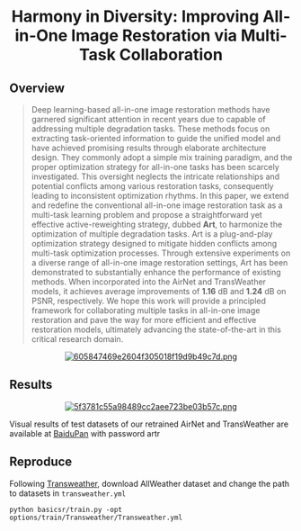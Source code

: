 <center>

# Harmony in Diversity: Improving All-in-One Image Restoration via Multi-Task Collaboration


</center>

## Overview
>Deep learning-based all-in-one image restoration methods have garnered significant attention in recent years due to capable of addressing multiple degradation tasks. These methods focus on extracting task-oriented information to guide the unified model and have achieved promising results through elaborate architecture design. They commonly adopt a simple mix training paradigm, and the proper optimization strategy for all-in-one tasks has been scarcely investigated. This oversight neglects the intricate relationships and potential conflicts among various restoration tasks, consequently leading to inconsistent optimization rhythms.
In this paper, we extend and redefine the conventional all-in-one image restoration task as a multi-task learning problem and propose a straightforward yet effective active-reweighting strategy, dubbed $\textbf{Art}$, to harmonize the optimization of multiple degradation tasks. Art is a plug-and-play optimization strategy designed to mitigate hidden conflicts among multi-task optimization processes.
Through extensive experiments on a diverse range of all-in-one image restoration settings, Art has been demonstrated to substantially enhance the performance of existing methods. When incorporated into the AirNet and TransWeather models, it achieves average improvements of $\textbf{1.16}$ dB and $\textbf{1.24}$ dB on PSNR, respectively. We hope this work will provide a principled framework for collaborating multiple tasks in all-in-one image restoration and pave the way for more efficient and effective restoration models, ultimately advancing the state-of-the-art in this critical research domain.
<center>
<a href="https://www.imagehub.cc/image/bd9oNr"><img src="https://s1.imagehub.cc/images/2024/04/18/605847469e2604f305018f19d9b49c7d.png" alt="605847469e2604f305018f19d9b49c7d.png" border="0" /></a>
</center>


## Results



<center>
<a href="https://www.imagehub.cc/image/bd99bs"><img src="https://s1.imagehub.cc/images/2024/04/18/5f3781c55a98489cc2aee723be03b57c.png" alt="5f3781c55a98489cc2aee723be03b57c.png" border="0" /></a>
</center>



Visual results of test datasets of our retrained AirNet and TransWeather are available at [BaiduPan](https://pan.baidu.com/s/12kYrodXUQInL8mPfWfPLQw?pwd=artr) with password artr




## Reproduce

Following [Transweather](https://github.com/jeya-maria-jose/TransWeather), download AllWeather dataset and change the path to datasets in `transweather.yml`

```
python basicsr/train.py -opt options/train/Transweather/Transweather.yml 
```
